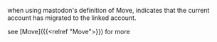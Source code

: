 when using mastodon's definition of Move, indicates that the current account has migrated to the linked account.

see [Move]({{<relref "Move">}}) for more